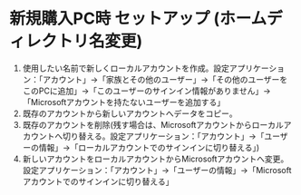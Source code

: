 # 新規購入PC時 セットアップ (ホームディレクトリ名変更)

1. 使用したい名前で新しくローカルアカウントを作成。設定アプリケーション：「アカウント」→「家族とその他のユーザー」→「その他のユーザーをこのPCに追加」→「このユーザーのサインイン情報がありません」→「Microsoftアカウントを持たないユーザーを追加する」
2. 既存のアカウントから新しいアカウントへデータをコピー。
3. 既存のアカウントを削除(残す場合は、Microsoftアカウントからローカルアカウントへ切り替える。設定アプリケーション：「アカウント」→「ユーザーの情報」→「ローカルアカウントでのサインインに切り替える」)
4. 新しいアカウントをローカルアカウントからMicrosoftアカウントへ変更。設定アプリケーション：「アカウント」→「ユーザーの情報」→「Microsoftアカウントでのサインインに切り替える」

